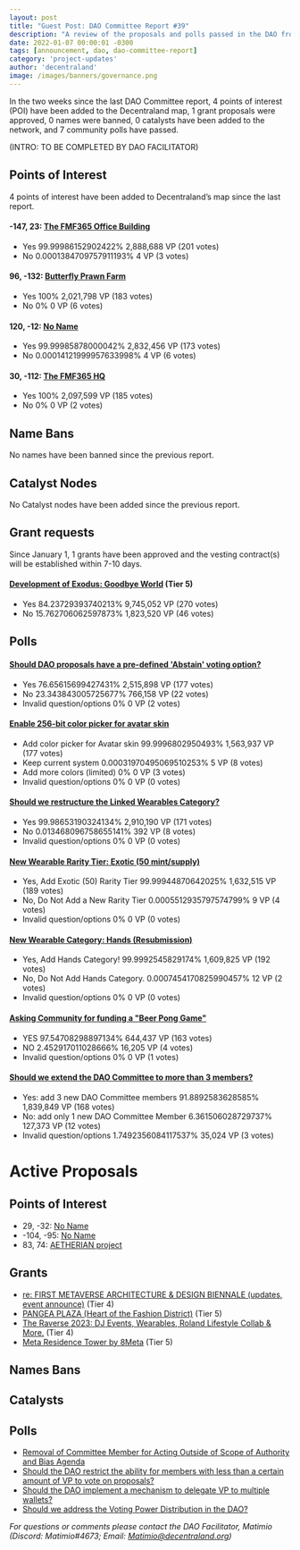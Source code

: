 ```yaml
---
layout: post
title: "Guest Post: DAO Committee Report #39"
description: "A review of the proposals and polls passed in the DAO from January 1 through January 15".
date: 2022-01-07 00:00:01 -0300
tags: [announcement, dao, dao-committee-report]
category: 'project-updates'
author: 'decentraland'
image: /images/banners/governance.png
---
```


In the two weeks since the last DAO Committee report, 4 points of interest (POI) have been added to the Decentraland map, 1 grant proposals were approved, 0 names were banned, 0 catalysts have been added to the network, and 7 community polls have passed.

(INTRO: TO BE COMPLETED BY DAO FACILITATOR)

## Points of Interest
4 points of interest have been added to Decentraland’s map since the last report.


#### -147, 23: [The FMF365 Office Building](https://governance.decentraland.org/proposal/?id=1c5fe610-8a5a-11ed-bd37-2b7f3eae6b63)

* Yes 99.99986152902422% 2,888,688 VP (201 votes)
* No 0.0001384709757911193% 4 VP (3 votes)


#### 96, -132: [Butterfly Prawn Farm](https://governance.decentraland.org/proposal/?id=485ac750-89b8-11ed-bd37-2b7f3eae6b63)

* Yes 100% 2,021,798 VP (183 votes)
* No 0% 0 VP (6 votes)


#### 120, -12: [No Name](https://governance.decentraland.org/proposal/?id=99efb4b0-89b6-11ed-bd37-2b7f3eae6b63)

* Yes 99.99985878000042% 2,832,456 VP (173 votes)
* No 0.00014121999957633998% 4 VP (6 votes)


#### 30, -112: [The FMF365 HQ](https://governance.decentraland.org/proposal/?id=cd433630-879e-11ed-b125-310d98b69cd1)

* Yes 100% 2,097,599 VP (185 votes)
* No 0% 0 VP (2 votes)


## Name Bans

No names have been banned since the previous report.

## Catalyst Nodes
No Catalyst nodes have been added since the previous report.


## Grant requests
Since January 1, 1 grants have been approved and the vesting contract(s) will be established within 7-10 days.


#### [Development of Exodus: Goodbye World](https://governance.decentraland.org/proposal/?id=78abd320-8730-11ed-b125-310d98b69cd1) (Tier 5)

* Yes 84.23729393740213% 9,745,052 VP (270 votes)
* No 15.762706062597873% 1,823,520 VP (46 votes)


## Polls

#### [Should DAO proposals have a pre-defined &#39;Abstain&#39; voting option?](https://governance.decentraland.org/proposal/?id=2f752230-8deb-11ed-aae5-394e6c1c2226)

* Yes 76.65615699427431% 2,515,898 VP (177 votes)
* No 23.343843005725677% 766,158 VP (22 votes)
* Invalid question/options 0% 0 VP (2 votes)


#### [Enable 256-bit color picker for avatar skin](https://governance.decentraland.org/proposal/?id=c921caf0-8ddc-11ed-aae5-394e6c1c2226)

* Add color picker for Avatar skin 99.9996802950493% 1,563,937 VP (177 votes)
* Keep current system 0.00031970495069510253% 5 VP (8 votes)
* Add more colors (limited) 0% 0 VP (3 votes)
* Invalid question/options 0% 0 VP (0 votes)


#### [Should we restructure the Linked Wearables Category?](https://governance.decentraland.org/proposal/?id=fba5d070-8dd2-11ed-aae5-394e6c1c2226)

* Yes 99.98653190324134% 2,910,190 VP (171 votes)
* No 0.013468096758655141% 392 VP (8 votes)
* Invalid question/options 0% 0 VP (0 votes)


#### [New Wearable Rarity Tier: Exotic (50 mint/supply)](https://governance.decentraland.org/proposal/?id=f85772a0-8799-11ed-b125-310d98b69cd1)

* Yes, Add Exotic (50) Rarity Tier 99.99944870642025% 1,632,515 VP (189 votes)
* No, Do Not Add a New Rarity Tier 0.0005512935797574799% 9 VP (4 votes)
* Invalid question/options 0% 0 VP (0 votes)


#### [New Wearable Category: Hands (Resubmission)](https://governance.decentraland.org/proposal/?id=04191430-8796-11ed-b125-310d98b69cd1)

* Yes, Add Hands Category! 99.9992545829174% 1,609,825 VP (192 votes)
* No, Do Not Add Hands Category. 0.0007454170825990457% 12 VP (2 votes)
* Invalid question/options 0% 0 VP (0 votes)


#### [Asking Community for funding a &#34;Beer Pong Game&#34;](https://governance.decentraland.org/proposal/?id=de12ad80-86fc-11ed-b125-310d98b69cd1)

* YES 97.54708298897134% 644,437 VP (163 votes)
* NO 2.452917011028666% 16,205 VP (4 votes)
* Invalid question/options 0% 0 VP (1 votes)


#### [Should we extend the DAO Committee to more than 3 members?](https://governance.decentraland.org/proposal/?id=9dbbe6e0-86a0-11ed-b125-310d98b69cd1)

* Yes: add 3 new DAO Committee members 91.8892583628585% 1,839,849 VP (168 votes)
* No: add only 1 new DAO Committee Member 6.361506028729737% 127,373 VP (12 votes)
* Invalid question/options 1.7492356084117537% 35,024 VP (3 votes)



# Active Proposals

## Points of Interest

* 29, -32: [No Name](https://governance.decentraland.org/proposal/?id=17bf15e0-923e-11ed-aae5-394e6c1c2226)
* -104, -95: [No Name](https://governance.decentraland.org/proposal/?id=ab13b790-910a-11ed-aae5-394e6c1c2226)
* 83, 74: [AETHERIAN project](https://governance.decentraland.org/proposal/?id=896c4240-8d10-11ed-bd37-2b7f3eae6b63)

## Grants

* [re: FIRST METAVERSE ARCHITECTURE &amp; DESIGN BIENNALE (updates, event announce)](https://governance.decentraland.org/proposal/?id=c28e0b10-8830-11ed-bd37-2b7f3eae6b63) (Tier 4)
* [PANGEA PLAZA (Heart of the Fashion District)](https://governance.decentraland.org/proposal/?id=402420d0-87c5-11ed-bd37-2b7f3eae6b63) (Tier 5)
* [The Raverse 2023: DJ Events, Wearables, Roland Lifestyle Collab &amp; More.](https://governance.decentraland.org/proposal/?id=a1ab1c60-87a6-11ed-b125-310d98b69cd1) (Tier 4)
* [Meta Residence Tower by 8Meta](https://governance.decentraland.org/proposal/?id=fcca1b90-8784-11ed-b125-310d98b69cd1) (Tier 5)

## Names Bans


## Catalysts


## Polls

* [Removal of Committee Member for Acting Outside of Scope of Authority and Bias Agenda](https://governance.decentraland.org/proposal/?id=dc038240-91e1-11ed-aae5-394e6c1c2226)
* [Should the DAO restrict the ability for members with less than a certain amount of VP to vote on proposals?](https://governance.decentraland.org/proposal/?id=0952c630-910f-11ed-aae5-394e6c1c2226)
* [Should the DAO implement a mechanism to delegate VP to multiple wallets?](https://governance.decentraland.org/proposal/?id=9d698ea0-9108-11ed-aae5-394e6c1c2226)
* [Should we address the Voting Power Distribution in the DAO?](https://governance.decentraland.org/proposal/?id=8192a5f0-8fa9-11ed-aae5-394e6c1c2226)

*For questions or comments please contact the DAO Facilitator, Matimio (Discord: Matimio#4673; Email: [Matimio@decentraland.org](mailto:Matimio@decentraland.org))*